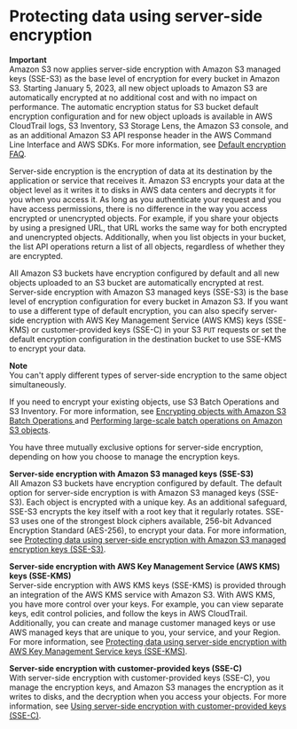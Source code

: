 # Protecting data using server\-side encryption<a name="serv-side-encryption"></a>

**Important**  
Amazon S3 now applies server\-side encryption with Amazon S3 managed keys \(SSE\-S3\) as the base level of encryption for every bucket in Amazon S3\. Starting January 5, 2023, all new object uploads to Amazon S3 are automatically encrypted at no additional cost and with no impact on performance\. The automatic encryption status for S3 bucket default encryption configuration and for new object uploads is available in AWS CloudTrail logs, S3 Inventory, S3 Storage Lens, the Amazon S3 console, and as an additional Amazon S3 API response header in the AWS Command Line Interface and AWS SDKs\. For more information, see [Default encryption FAQ](https://docs.aws.amazon.com/AmazonS3/latest/userguide/default-encryption-faq.html)\.

Server\-side encryption is the encryption of data at its destination by the application or service that receives it\. Amazon S3 encrypts your data at the object level as it writes it to disks in AWS data centers and decrypts it for you when you access it\. As long as you authenticate your request and you have access permissions, there is no difference in the way you access encrypted or unencrypted objects\. For example, if you share your objects by using a presigned URL, that URL works the same way for both encrypted and unencrypted objects\. Additionally, when you list objects in your bucket, the list API operations return a list of all objects, regardless of whether they are encrypted\.

All Amazon S3 buckets have encryption configured by default and all new objects uploaded to an S3 bucket are automatically encrypted at rest\. Server\-side encryption with Amazon S3 managed keys \(SSE\-S3\) is the base level of encryption configuration for every bucket in Amazon S3\. If you want to use a different type of default encryption, you can also specify server\-side encryption with AWS Key Management Service \(AWS KMS\) keys \(SSE\-KMS\) or customer\-provided keys \(SSE\-C\) in your S3 `PUT` requests or set the default encryption configuration in the destination bucket to use SSE\-KMS to encrypt your data\.

**Note**  
You can't apply different types of server\-side encryption to the same object simultaneously\.

If you need to encrypt your existing objects, use S3 Batch Operations and S3 Inventory\. For more information, see [ Encrypting objects with Amazon S3 Batch Operations ](http://aws.amazon.com/blogs/storage/encrypting-objects-with-amazon-s3-batch-operations/) and [Performing large\-scale batch operations on Amazon S3 objects](batch-ops.md)\.

You have three mutually exclusive options for server\-side encryption, depending on how you choose to manage the encryption keys\.

**Server\-side encryption with Amazon S3 managed keys \(SSE\-S3\)**  
All Amazon S3 buckets have encryption configured by default\. The default option for server\-side encryption is with Amazon S3 managed keys \(SSE\-S3\)\. Each object is encrypted with a unique key\. As an additional safeguard, SSE\-S3 encrypts the key itself with a root key that it regularly rotates\. SSE\-S3 uses one of the strongest block ciphers available, 256\-bit Advanced Encryption Standard \(AES\-256\), to encrypt your data\. For more information, see [Protecting data using server\-side encryption with Amazon S3 managed encryption keys \(SSE\-S3\)](UsingServerSideEncryption.md)\.

**Server\-side encryption with AWS Key Management Service \(AWS KMS\) keys \(SSE\-KMS\)**  
Server\-side encryption with AWS KMS keys \(SSE\-KMS\) is provided through an integration of the AWS KMS service with Amazon S3\. With AWS KMS, you have more control over your keys\. For example, you can view separate keys, edit control policies, and follow the keys in AWS CloudTrail\. Additionally, you can create and manage customer managed keys or use AWS managed keys that are unique to you, your service, and your Region\. For more information, see [Protecting data using server\-side encryption with AWS Key Management Service keys \(SSE\-KMS\)](UsingKMSEncryption.md)\.

**Server\-side encryption with customer\-provided keys \(SSE\-C\)**  
With server\-side encryption with customer\-provided keys \(SSE\-C\), you manage the encryption keys, and Amazon S3 manages the encryption as it writes to disks, and the decryption when you access your objects\. For more information, see [Using server\-side encryption with customer\-provided keys \(SSE\-C\)](ServerSideEncryptionCustomerKeys.md)\.